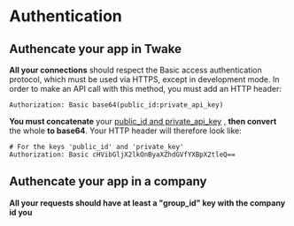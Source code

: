 # Authentication

## Authencate your app in Twake

**All your connections** should respect the Basic access authentication protocol, which must be used via HTTPS, except in development mode. In order to make an API call with this method, you must add an HTTP header:

```text
Authorization: Basic base64(public_id:private_api_key)
```

**You must concatenate** your [public\_id and private\_api\_key](../get-started/#identity-and-api-settings) , **then convert** the whole **to base64**. Your HTTP header will therefore look like:

```text
# For the keys 'public_id' and 'private_key'
Authorization: Basic cHVibGljX2lkOnByaXZhdGVfYXBpX2tleQ==
```

## Authencate your app in a company

**All your requests should have at least a "group\_id" key with the company id you**

